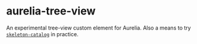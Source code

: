 # aurelia-tree-view

An experimental tree-view custom element for Aurelia.
Also a means to try [`skeleton-catalog`](https://github.com/aurelia-ui-toolkits/skeleton-catalog) in practice.
